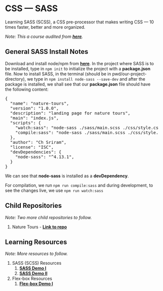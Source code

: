 # CSS &mdash; SASS

Learning SASS (SCSS), a CSS pre-processor that makes writing CSS &mdash; 10 times faster, better and more organized.

*Note: This a course audited from **[here](https://www.udemy.com/course/advanced-css-and-sass/)**.*

## General SASS Install Notes

Download and install node/npm from __[here](https://nodejs.org/)__. In the project where SASS is to be installed, type in `npm init` to initialize the project with a __package.json__ file. Now to install SASS, in the terminal (should be in pwd/our-project-directory), we type in `npm install node-sass --save-dev` and after the package is installed, we shall see that our **package.json** file should have the following content:

<pre>
{
  "name": "nature-tours",
  "version": "1.0.0",
  "description": "landing page for nature tours",
  "main": "index.js",
  "scripts": {
    "watch:sass": "node-sass ./sass/main.scss ./css/style.css -w",
    "compile:sass": "node-sass ./sass/main.scss ./css/style.comp.css"
  },
  "author": "Ch Sriram",
  "license": "ISC",
  "devDependencies": {
    "node-sass": "^4.13.1",
  }
}
</pre>

We can see that **node-sass** is installed as a **devDependency**.

For compilation, we run `npm run compile:sass` and during development, to see the changes live, we use `npm run watch:sass`


## Child Repositories

*Note: Two more child repositories to follow.*

1. Nature Tours - **[Link to repo](https://github.com/Ch-sriram/nature-tours)**


## Learning Resources

*Note: More resources to follow.*

1. SASS (SCSS) Resources
   1. **[SASS Demo I](https://codepen.io/ch-sriram/pen/KKdMmZj)**
   2. **[SASS Demo II](https://codepen.io/ch-sriram/pen/MWaexGp)**
2. Flex-box Resources
   1. **[Flex-box Demo I](https://codepen.io/ch-sriram/pen/mdeGLxq)**